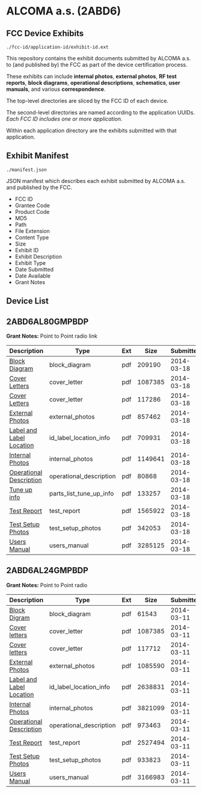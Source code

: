 # ALCOMA a.s. (2ABD6)
## FCC Device Exhibits

```
./fcc-id/application-id/exhibit-id.ext
```

This repository contains the exhibit documents submitted by ALCOMA a.s. to (and published by) the FCC as part of the device certification process.

These exhibits can include **internal photos**, **external photos**, **RF test reports**, **block diagrams**, **operational descriptions**, **schematics**, **user manuals**, and various **correspondence**.

The top-level directories are sliced by the FCC ID of each device.

The second-level directories are named according to the application UUIDs. *Each FCC ID includes one or more application.*

Within each application directory are the exhibits submitted with that application. 

## Exhibit Manifest

```
./manifest.json
```

JSON manifest which describes each exhibit submitted by ALCOMA a.s. and published by the FCC.

- FCC ID
- Grantee Code
- Product Code
- MD5
- Path
- File Extension
- Content Type
- Size
- Exhibit ID
- Exhibit Description
- Exhibit Type
- Date Submitted
- Date Available
- Grant Notes

## Device List
## 2ABD6AL80GMPBDP
**Grant Notes:** Point to Point radio link

| Description | Type | Ext | Size | Submitted | Available |
| ----------- | ---- | --- | ---- | --------- | --------- |
| [Block Diagram](2ABD6AL80GMPBDP/282791a78210d0da35f524aac0caa5d6/2218576.pdf) | block_diagram | pdf | 209190 | 2014-03-18 | 2014-03-18 |
| [Cover Letters](2ABD6AL80GMPBDP/282791a78210d0da35f524aac0caa5d6/2212490.pdf) | cover_letter | pdf | 1087385 | 2014-03-18 | 2014-03-18 |
| [Cover Letters](2ABD6AL80GMPBDP/282791a78210d0da35f524aac0caa5d6/2218578.pdf) | cover_letter | pdf | 117286 | 2014-03-18 | 2014-03-18 |
| [External Photos](2ABD6AL80GMPBDP/282791a78210d0da35f524aac0caa5d6/2218579.pdf) | external_photos | pdf | 857462 | 2014-03-18 | 2014-03-18 |
| [Label and Label Location](2ABD6AL80GMPBDP/282791a78210d0da35f524aac0caa5d6/2218580.pdf) | id_label_location_info | pdf | 709931 | 2014-03-18 | 2014-03-18 |
| [Internal Photos](2ABD6AL80GMPBDP/282791a78210d0da35f524aac0caa5d6/2218594.pdf) | internal_photos | pdf | 1149641 | 2014-03-18 | 2014-03-18 |
| [Operational Description](2ABD6AL80GMPBDP/282791a78210d0da35f524aac0caa5d6/2218597.pdf) | operational_description | pdf | 80868 | 2014-03-18 | 2014-03-18 |
| [Tune up info](2ABD6AL80GMPBDP/282791a78210d0da35f524aac0caa5d6/2218600.pdf) | parts_list_tune_up_info | pdf | 133257 | 2014-03-18 | 2014-03-18 |
| [Test Report](2ABD6AL80GMPBDP/282791a78210d0da35f524aac0caa5d6/2218617.pdf) | test_report | pdf | 1565922 | 2014-03-18 | 2014-03-18 |
| [Test Setup Photos](2ABD6AL80GMPBDP/282791a78210d0da35f524aac0caa5d6/2218618.pdf) | test_setup_photos | pdf | 342053 | 2014-03-18 | 2014-03-18 |
| [Users Manual](2ABD6AL80GMPBDP/282791a78210d0da35f524aac0caa5d6/2218619.pdf) | users_manual | pdf | 3285125 | 2014-03-18 | 2014-03-18 |
## 2ABD6AL24GMPBDP
**Grant Notes:** Point to Point radio

| Description | Type | Ext | Size | Submitted | Available |
| ----------- | ---- | --- | ---- | --------- | --------- |
| [Block Digram](2ABD6AL24GMPBDP/b67b0c3b2b89512355ede0bd8ab6a66f/2212489.pdf) | block_diagram | pdf | 61543 | 2014-03-11 | 2014-03-11 |
| [Cover letters](2ABD6AL24GMPBDP/b67b0c3b2b89512355ede0bd8ab6a66f/2212490.pdf) | cover_letter | pdf | 1087385 | 2014-03-11 | 2014-03-11 |
| [Cover letters](2ABD6AL24GMPBDP/b67b0c3b2b89512355ede0bd8ab6a66f/2212491.pdf) | cover_letter | pdf | 117712 | 2014-03-11 | 2014-03-11 |
| [External Photos](2ABD6AL24GMPBDP/b67b0c3b2b89512355ede0bd8ab6a66f/2212492.pdf) | external_photos | pdf | 1085590 | 2014-03-11 | 2014-03-11 |
| [Label and Label Location](2ABD6AL24GMPBDP/b67b0c3b2b89512355ede0bd8ab6a66f/2212493.pdf) | id_label_location_info | pdf | 2638831 | 2014-03-11 | 2014-03-11 |
| [Internal Photos](2ABD6AL24GMPBDP/b67b0c3b2b89512355ede0bd8ab6a66f/2212494.pdf) | internal_photos | pdf | 3821099 | 2014-03-11 | 2014-03-11 |
| [Operational Description](2ABD6AL24GMPBDP/b67b0c3b2b89512355ede0bd8ab6a66f/2212495.pdf) | operational_description | pdf | 973463 | 2014-03-11 | 2014-03-11 |
| [Test Report](2ABD6AL24GMPBDP/b67b0c3b2b89512355ede0bd8ab6a66f/2212498.pdf) | test_report | pdf | 2527494 | 2014-03-11 | 2014-03-11 |
| [Test Setup Photos](2ABD6AL24GMPBDP/b67b0c3b2b89512355ede0bd8ab6a66f/2212518.pdf) | test_setup_photos | pdf | 933823 | 2014-03-11 | 2014-03-11 |
| [Users Manual](2ABD6AL24GMPBDP/b67b0c3b2b89512355ede0bd8ab6a66f/2212519.pdf) | users_manual | pdf | 3166983 | 2014-03-11 | 2014-03-11 |
